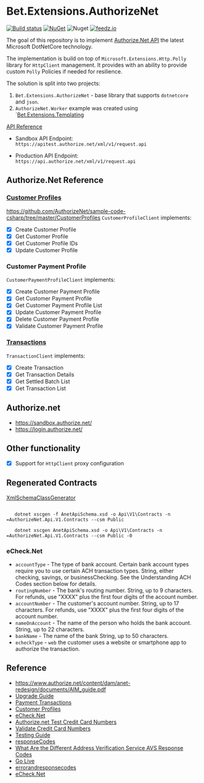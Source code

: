 # Bet.Extensions.AuthorizeNet

[![Build status](https://ci.appveyor.com/api/projects/status/62hg47fx8erd9rw4/branch/master?svg=true)](https://ci.appveyor.com/project/kdcllc/bet-extensions-authorizenet/branch/master)
[![NuGet](https://img.shields.io/nuget/v/Bet.Extensions.AuthorizeNet.svg)](https://www.nuget.org/packages?q=Bet.Extensions.AuthorizeNet)
![Nuget](https://img.shields.io/nuget/dt/Bet.Extensions.AuthorizeNet)
[![feedz.io](https://img.shields.io/badge/endpoint.svg?url=https://f.feedz.io/kdcllc/kdcllc/shield/Bet.Extensions.AuthorizeNet/latest)](https://f.feedz.io/kdcllc/kdcllc/packages/Bet.Extensions.AuthorizeNet/latest/download)

The goal of this repository is to implement [Authorize.Net API](https://developer.authorize.net/api/upgrade_guide.html#aim) the latest Microsoft DotNetCore technology.

The implementation is build on top of `Microsoft.Extensions.Http.Polly` library for `HttpClient` management. It provides with an ability to provide custom `Polly` Policies if needed for resilience.

The solution is split into two projects:

1. `Bet.Extensions.AuthorizeNet` - base library that supports `dotnetcore` and `json`.
2. `AuthorizeNet.Worker` example was created using `[Bet.Extensions.Templating](https://github.com/kdcllc/Bet.Extensions.Templating)

[API Reference](https://developer.authorize.net/api/reference/index.html#apireferenceheader)

- Sandbox API Endpoint: `https://apitest.authorize.net/xml/v1/request.api`

- Production API Endpoint: `https://api.authorize.net/xml/v1/request.api`

## Authorize.Net Reference

### [Customer Profiles](https://developer.authorize.net/api/reference/features/customer_profiles.html)

https://github.com/AuthorizeNet/sample-code-csharp/tree/master/CustomerProfiles
`CustomerProfileClient` implements:

- [x] Create Customer Profile
- [x] Get Customer Profile
- [x] Get Customer Profile IDs
- [x] Update Customer Profile

### Customer Payment Profile

`CustomerPaymentProfileClient` implements:

- [x] Create Customer Payment Profile
- [x] Get Customer Payment Profile
- [x] Get Customer Payment Profile List
- [x] Update Customer Payment Profile
- [x] Delete Customer Payment Profile
- [x] Validate Customer Payment Profile

### [Transactions](https://github.com/AuthorizeNet/sample-code-csharp/tree/master/PaymentTransactions)

`TransactionClient` implements:

- [x] Create Transaction
- [x] Get Transaction Details
- [x] Get Settled Batch List
- [x] Get Transaction List

## Authorize.net

- https://sandbox.authorize.net/
- https://login.authorize.net/

## Other functionality

- [x] Support for `HttpClient` proxy configuration

## Regenerated Contracts

[XmlSchemaClassGenerator](https://github.com/mganss/XmlSchemaClassGenerator)

```dotnetcli

   dotnet xscgen -f AnetApiSchema.xsd -o Api\V1\Contracts -n =AuthorizeNet.Api.V1.Contracts --csm Public

   dotnet xscgen AnetApiSchema.xsd -o Api\V1\Contracts -n =AuthorizeNet.Api.V1.Contracts --csm Public -0

```

### eCheck.Net

* `accountType` - The type of bank account. Certain bank account types require you to use certain ACH transaction types.	String, either checking, savings, or businessChecking. See the Understanding ACH Codes section below for details.
* `routingNumber` - The bank's routing number.	String, up to 9 characters. For refunds, use "XXXX" plus the first four digits of the account number.
* `accountNumber` - The customer's account number.	String, up to 17 characters. For refunds, use "XXXX" plus the first four digits of the account number.
* `nameOnAccount` - The name of the person who holds the bank account.	String, up to 22 characters.
* `bankName` - The name of the bank	String, up to 50 characters.
* `echeckType` - `web` the customer uses a website or smartphone app to authorize the transaction.


## Reference

- https://www.authorize.net/content/dam/anet-redesign/documents/AIM_guide.pdf
- [Upgrade Guide](https://developer.authorize.net/api/upgrade_guide.html)
- [Payment Transactions](https://developer.authorize.net/api/reference/features/payment_transactions.html)
- [Customer Profiles](https://developer.authorize.net/api/reference/features/customer_profiles.html)
- [eCheck.Net](https://developer.authorize.net/api/reference/features/echeck.html)
- [Authorize.net Test Credit Card Numbers](https://www.leadcommerce.com/support-articles/authorize.net-test-credit-card-numbers.html)
- [Validate Credit Card Numbers](https://www.oreilly.com/library/view/regular-expressions-cookbook/9781449327453/ch04s20.html)
- [Testing Guide](https://developer.authorize.net/hello_world/testing_guide.html)
- [responseCodes](https://developer.authorize.net/api/reference/responseCodes.html)
- [What Are the Different Address Verification Service AVS Response Codes](https://support.authorize.net/s/article/What-Are-the-Different-Address-Verification-Service-AVS-Response-Codes)
- [Go Live](https://developer.authorize.net/hello_world/go-live.html)
- [errorandresponsecodes](https://developer.authorize.net/api/reference/features/errorandresponsecodes.html)
- [eCheck.Net](https://developer.authorize.net/api/reference/features/echeck.html)
